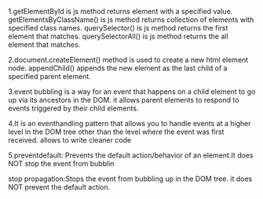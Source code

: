 1.getElementById is js method returns element with a specified value.
getElementsByClassName() is js method returns  collection of elements with  specified class names.
querySelector() is js method returns the first element that matches.
querySelectorAll() is js method returns the all element that matches.

2.document.createElement() method is used to create a new html element node.
appendChild() appends the new element as the last child of a specified parent element.

3.event bubbling is a way for an event that happens on a child element to go up via its ancestors in the DOM.
it allows parent elements to respond to events triggered by their child elements. 

4.It is an eventhandling pattern that allows you to handle events at a higher level in the DOM tree other than the level where the event was first received.
allows to write cleaner code

5.preventdefault: Prevents the default action/behavior of an element.It does NOT stop the event from bubblin

stop propagation:Stops the event from bubbling up  in the DOM tree.
it does NOT prevent the default action.
